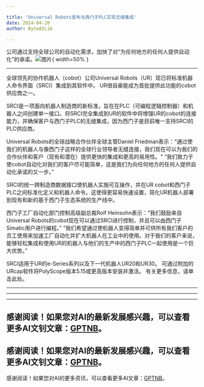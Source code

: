 ```yaml
---

title: 'Universal Robots宣布与西门子PLC实现无缝集成'
date: 2024-04-20
author: ByteAILib

---
```


公司通过支持全球公司的自动化需求，加快了对“为任何地方的任何人提供自动化”的承诺。![图片](https://ai-techpark.com/wp-content/uploads/2020/06/Buyer-Guide-500x281-1.jpg){ width=50% }

---


全球领先的协作机器人（cobot）公司Universal Robots（UR）现已将标准机器人命令界面（SRCI）集成到其软件中。 UR很自豪能成为首批提供此功能的cobot供应商之一。

SRCI是一项面向机器人制造商的新标准，旨在在PLC（可编程逻辑控制器）和机器人之间创建单一接口。将SRCI完全集成到UR的软件中将增强UR的cobot的连接能力，并确保客户与西门子PLC的无缝集成，因为西门子是目前唯一支持SRCI的PLC供应商。

Universal Robots的全球战略合作伙伴全球主管Daniel Friedman表示：“通过使我们的机器人与像西门子这样的全球行业领导者无缝连接，我们现在可以为我们的合作伙伴和客户（现有和潜在）提供更快的集成和更高的易用性。" “我们致力于使cobot自动化对我们的客户尽可能简单，这是我们为向任何地方的任何人提供自动化承诺的又一步。”

SRCI的统一跨制造商数据接口使机器人实施可互操作，并在UR cobot和西门子PLC之间标准化定义和机器人命令。这使得更容易快速设置，简化UR机器人部署到现有和新的基于西门子生态系统的生产线中。

西门子工厂自动化部门控制高级副总裁Rolf Heinsohn表示：“我们鼓励来自Universal Robots的cobot现在可以通过SRCI进行控制，并且可以由西门子Simatic用户进行编程。” “我们希望通过使机器人变得简单并可供所有我们客户的员工使用来加速工厂自动化并扩大机器人在工业中的使用。对于我们的客户来说，能够轻松集成和使用UR的机器人与他们的生产中的西门子PLC一起使用是一个巨大优势。”

SRCI适用于UR的e-Series系列以及下一代机器人UR20和UR30。 可通过附加的URcap软件将PolyScope版本5.15或更高版本安装并激活。 有关更多信息，请单击此处。

---
---

---
感谢阅读！如果您对AI的最新发展感兴趣，可以查看更多AI文钊文章：[GPTNB](https://gptnb.com)。
---
感谢阅读！如果您对AI的最新发展感兴趣，可以查看更多AI文钊文章：[GPTNB](https://gptnb.com)。
---
感谢阅读！如果您对AI的更多资讯，可以查看更多AI文章：[GPTNB](https://gptnb.com)。